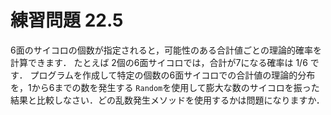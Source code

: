 # 練習問題 22.5

6面のサイコロの個数が指定されると，可能性のある合計値ごとの理論的確率を計算できます．
たとえば 2個の6面サイコロでは，合計が7になる確率は 1/6 です．
プログラムを作成して特定の個数の6面サイコロでの合計値の理論的分布を，1から6までの数を発生する
`Random`を使用して膨大な数のサイコロを振った結果と比較しなさい．どの乱数発生メソッドを使用するかは問題になりますか．
